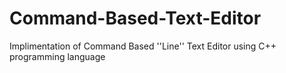 # Command-Based-Text-Editor
Implimentation of Command Based ''Line'' Text Editor using C++ programming language
